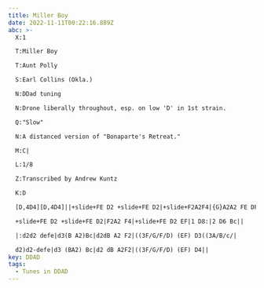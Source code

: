 ```yaml
---
title: Miller Boy
date: 2022-11-11T00:22:16.889Z
abc: >-
  X:1

  T:Miller Boy

  T:Aunt Polly

  S:Earl Collins (Okla.)

  N:DDad tuning

  N:Drone liberally throughout, esp. on low 'D' in 1st strain.

  Q:"Slow"

  N:A distanced version of "Bonaparte's Retreat." 

  M:C|

  L:1/8

  Z:Transcribed by Andrew Kuntz

  K:D

  [D,4D4][D,4D4]||+slide+FE D2 +slide+FE D2|+slide+F2A2F4|{G}A2A2 FE DF|[E2A2][E2A2]- [F4A4]|

  +slide+FE D2 +slide+FE D2|F2A2 F4|+slide+FE D2 EF|1 D8:|2 D6 Bc||

  |:d2d2 defe|d3(B A2)Bc|d2dB A2 F2|((3F/G/F/D) (EF) D3((3A/B/c/|

  d2)d2-defe|d3 (BA2) Bc|d2 dB A2F2|((3F/G/F/D) (EF) D4||
key: DDAD
tags:
  - Tunes in DDAD
---
```

